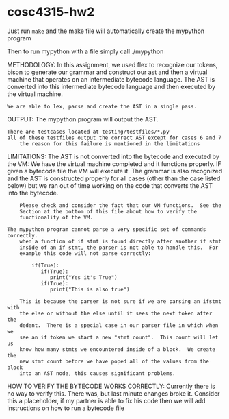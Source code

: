 # cosc4315-hw2

Just run `make` and the make file will automatically create the mypython
program

Then to run mypython with a file simply call ./mypython <filename>


METHODOLOGY:
    In this assignment, we used flex to recognize our tokens, bison to generate
    our grammar and construct our ast and then a virtual machine that operates
    on an intermediate bytecode language.  The AST is converted into this
    intermediate bytecode language and then executed by the virtual machine.

    We are able to lex, parse and create the AST in a single pass.


OUTPUT:
    The mypython program will output the AST.

    There are testcases located at testing/testfiles/*.py
    all of these testfiles output the correct AST except for cases 6 and 7
        the reason for this failure is mentioned in the limitations


LIMITATIONS:
    The AST is not converted into the bytecode and executed by the VM:
        We have the virtual machine completed and it functions properly.  IF
        given a bytecode file the VM will execute it.  The grammar is also
        recognized and the AST is constructed properly for all cases (other
        than the case listed below) but we ran out of time working on the code
        that converts the AST into the bytecode.

        Please check and consider the fact that our VM functions.  See the
        Section at the bottom of this file about how to verify the
        functionality of the VM.

    The mypython program cannot parse a very specific set of commands
    correctly.
        when a function of if stmt is found directly after another if stmt
        inside of an if stmt, the parser is not able to handle this.  For
        example this code will not parse correctly:
        
            if(True):
               if(True):
                  print("Yes it's True")
               if(True):
                  print("This is also true")
        
        This is because the parser is not sure if we are parsing an ifstmt with
        the else or without the else until it sees the next token after the
        dedent.  There is a special case in our parser file in which when we
        see an if token we start a new "stmt count".  This count will let us
        know how many stmts we encountered inside of a block.  We create the
        new stmt count before we have poped all of the values from the block
        into an AST node, this causes significant problems.


HOW TO VERIFY THE BYTECODE WORKS CORRECTLY:
    Currently there is no way to verify this.  There was, but last minute
    changes broke it.  Consider this a placeholder, if my partner is able to
    fix his code then we will add instructions on how to run a bytecode file


